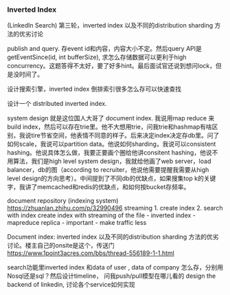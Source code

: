 ### Inverted Index 
(LinkedIn Search)
 第三轮，inverted index 以及不同的distribution sharding 方法的优劣讨论

publish and query. 存event id和内容，内容大小不定。然后query API是 getEventSince(id, int bufferSize), 求怎么存储数据可以更利于high concurrency。这题答得不太好，要了好多hint。最后面试官还说到想问lock，但是没时间了。

设计搜索引擎，inverted index
倒排索引很多怎么存可以快速查找

 设计一个 distributed inverted index.

  system design 就是这位国人大哥了 document index. 我说用map reduce 来build index，然后可以存在trie里。他不大想用trie，问我trie和hashmap有啥区别，我说tire节省空间，他表情不同意的样子。后来决定index决定存db里。问了如何scale，我说可以partition data。他说如何sharding，我说可以consistent hashing。他说具体怎么做，我要正要画个圈给他讲consitent hashing，他说不用算法，我们是high level system design，我就给他画了web server，load balancer，db的图（according to recruiter，他说他需要提醒我需要从high level design的方向思考）。中间提到了不同db的优缺点，如果搜集top k的关键字，我讲了memcached和redis的优缺点，和如何按bucket存频率。


document repository (indexing system)	https://zhuanlan.zhihu.com/p/32990496
streaming	1. create index
2. search with index	create index with streaming of the file - inverted index - mapreduce
replica - important - make traffic less

Document index:
inverted index 以及不同的distribution sharding 方法的优劣讨论。楼主自己的onsite是这个，传送门 https://www.1point3acres.com/bbs/thread-556189-1-1.html

search功能里inverted index 和data of user , data of company 怎么存，分别用Nosql还是sql？然后设计timeline， 问我push/pull模型在哪儿看的
design the backend of linkedin, 讨论各个service如何实现